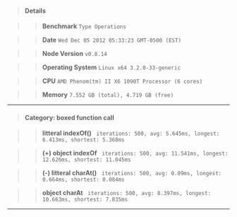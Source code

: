 > #### Details

>> **Benchmark** ```Type Operations```

>> **Date** ```Wed Dec 05 2012 05:33:23 GMT-0500 (EST)```

>> **Node Version** ```v0.8.14```

>> **Operating System** ```Linux x64 3.2.0-33-generic```

>> **CPU** ```AMD Phenom(tm) II X6 1090T Processor (6 cores)```

>> **Memory** ```7.552 GB (total), 4.719 GB (free)```



---

> #### Category: boxed function call

>> **litteral indexOf()** ``` iterations: 500, avg: 5.645ms, longest: 6.413ms, shortest: 5.368ms```

>> **(+) object indexOf** ``` iterations: 500, avg: 11.541ms, longest: 12.626ms, shortest: 11.045ms```

>> **(-) litteral charAt()** ``` iterations: 500, avg: 0.09ms, longest: 0.664ms, shortest: 0.084ms```

>> **object charAt** ``` iterations: 500, avg: 8.397ms, longest: 10.663ms, shortest: 7.835ms```



---


